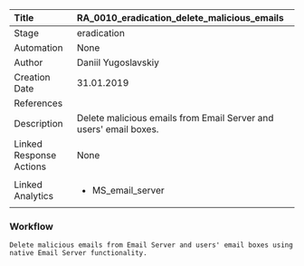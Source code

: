 | Title          | RA_0010_eradication_delete_malicious_emails                                                                                                      |
|:---------------|:-----------------------------------------------------------------------------------------------------------------|
| Stage    | eradication                                                            |
| Automation | None |
| Author    | Daniil Yugoslavskiy                                                          |
| Creation Date    | 31.01.2019                                            |
| References     | <ul></ul>                                  |
| Description    | Delete malicious emails from Email Server and users' email boxes.                                                               |
| Linked Response Actions | None |
| Linked Analytics |<ul><li>MS_email_server</li></ul> |


### Workflow

```
Delete malicious emails from Email Server and users' email boxes using native Email Server functionality.

```